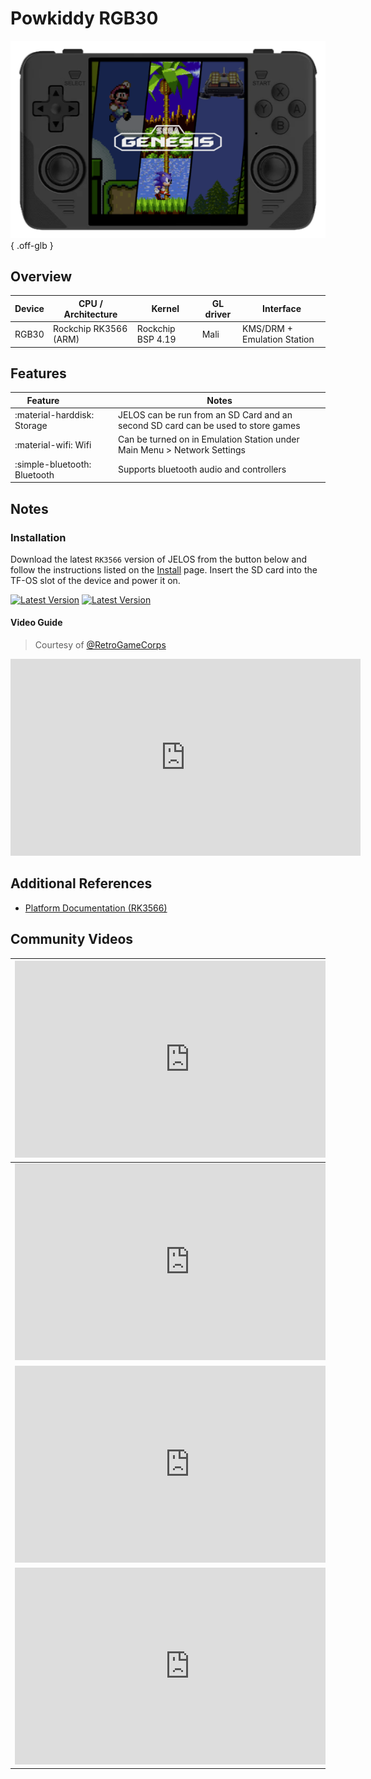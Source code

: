 # Powkiddy RGB30

![](../../_inc/images/devices/powkiddy-rgb30.png){ .off-glb }

## Overview

| Device | CPU / Architecture | Kernel | GL driver | Interface |
| -- | -- | -- | -- | -- |
| RGB30 | Rockchip RK3566 (ARM) | Rockchip BSP 4.19 | Mali | KMS/DRM + Emulation Station |

## Features

| Feature&nbsp;&nbsp;&nbsp;&nbsp;&nbsp;&nbsp;&nbsp;&nbsp;&nbsp;&nbsp;&nbsp;&nbsp;&nbsp;&nbsp;&nbsp;&nbsp; | Notes |
| -- | -- |
| :material-harddisk: Storage | JELOS can be run from an SD Card and an second SD card can be used to store games |
| :material-wifi: Wifi | Can be turned on in Emulation Station under Main Menu > Network Settings |
| :simple-bluetooth: Bluetooth | Supports bluetooth audio and controllers |

## Notes

### Installation

Download the latest `RK3566` version of JELOS from the button below and follow the instructions listed on the [Install](../../../play/install/) page.  Insert the SD card into the TF-OS slot of the device and power it on.

[![Latest Version](https://img.shields.io/github/release/JustEnoughLinuxOS/distribution.svg?labelColor=111111&color=5998FF&label=Latest&style=flat#only-light)](https://github.com/JustEnoughLinuxOS/distribution/releases/latest)
[![Latest Version](https://img.shields.io/github/release/JustEnoughLinuxOS/distribution.svg?labelColor=dddddd&color=5998FF&label=Latest&style=flat#only-dark)](https://github.com/JustEnoughLinuxOS/distribution/releases/latest)

#### Video Guide
> Courtesy of [@RetroGameCorps](https://www.youtube.com/@RetroGameCorps)
<iframe width="560" height="315" src="https://www.youtube.com/embed/yXtZTMxn94Q?si=WTPxyu2W1RyCk6sF" title="YouTube video player" frameborder="0" allow="accelerometer; autoplay; clipboard-write; encrypted-media; gyroscope; picture-in-picture; web-share" allowfullscreen></iframe>

## Additional References

- [Platform Documentation (RK3566)](https://github.com/JustEnoughLinuxOS/distribution/blob/main/documentation/PER_DEVICE_DOCUMENTATION/RK3566)

## Community Videos

| <iframe width="560" height="315" src="https://www.youtube.com/embed/KTb6ik1Eb40?si=gvmcp0znmXJcjTrQ&amp;start=788" title="YouTube video player" frameborder="0" allow="accelerometer; autoplay; clipboard-write; encrypted-media; gyroscope; picture-in-picture; web-share" allowfullscreen></iframe> | <iframe width="560" height="315" src="https://www.youtube.com/embed/Tf4k6f8fgbY?si=qLEdnDXHRi3DdZuj&amp;start=266" title="YouTube video player" frameborder="0" allow="accelerometer; autoplay; clipboard-write; encrypted-media; gyroscope; picture-in-picture; web-share" allowfullscreen></iframe> |
| -- | -- |
| <iframe width="560" height="315" src="https://www.youtube.com/embed/Aejn0iveDtQ?si=OvUjUO6eOhIb_TqC&amp;start=788" title="YouTube video player" frameborder="0" allow="accelerometer; autoplay; clipboard-write; encrypted-media; gyroscope; picture-in-picture; web-share" allowfullscreen></iframe> | <iframe width="560" height="315" src="https://www.youtube.com/embed/U25ioCRHQ9k?si=zN8bR0uNJOhcOhzV&amp;start=788" title="YouTube video player" frameborder="0" allow="accelerometer; autoplay; clipboard-write; encrypted-media; gyroscope; picture-in-picture; web-share" allowfullscreen></iframe> |
| <iframe width="560" height="315" src="https://www.youtube.com/embed/0j92-FzEeaQ?si=knrRFkohSPP6bZbZ&amp;start=788" title="YouTube video player" frameborder="0" allow="accelerometer; autoplay; clipboard-write; encrypted-media; gyroscope; picture-in-picture; web-share" allowfullscreen></iframe> | <iframe width="560" height="315" src="https://www.youtube.com/embed/C_-JS9gTw54?si=aDPulkkgWauDd_P0&amp;start=316" title="YouTube video player" frameborder="0" allow="accelerometer; autoplay; clipboard-write; encrypted-media; gyroscope; picture-in-picture; web-share" allowfullscreen></iframe> |
| <iframe width="560" height="315" src="https://www.youtube.com/embed/LIMepWAzUuw?si=U2L569LghjezOCu5" title="YouTube video player" frameborder="0" allow="accelerometer; autoplay; clipboard-write; encrypted-media; gyroscope; picture-in-picture; web-share" allowfullscreen></iframe> |
